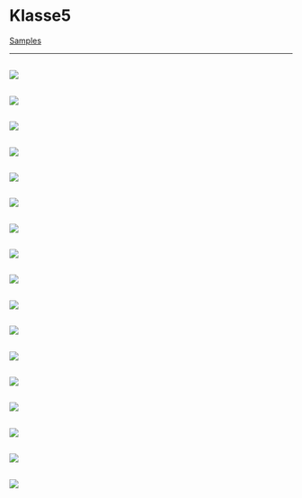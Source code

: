 # Klasse5


[Samples](Klasse5/samples.zip)

---
![](Klasse5/5-1.png)
---
![](Klasse5/5-2.png)
---
![](Klasse5/5-3.png)
---
![](Klasse5/5-5.png)
---
![](Klasse5/5-5.png)
---
![](Klasse5/5-6.png)
---
![](Klasse5/5-7.png)
---
![](Klasse5/5-8.png)
---
![](Klasse5/5-9.png)
---
![](Klasse5/5-10.png)
---
![](Klasse5/5-11.png)
---
![](Klasse5/5-12.png)
---
![](Klasse5/5-13.png)
---
![](Klasse5/5-14.png)
---
![](Klasse5/5-15.png)
---
![](Klasse5/5-16.png)
---
![](Klasse5/5-17.png)
---
